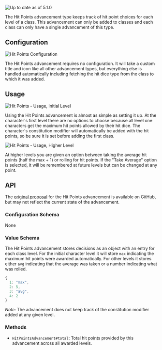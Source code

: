 ![Up to date as of 5.1.0](https://img.shields.io/static/v1?label=dnd5e&message=5.1.0&color=informational)

The Hit Points advancement type keeps track of hit point choices for each level of a class. This advancement can only be added to classes and each class can only have a single advancement of this type.

## Configuration

![Hit Points Configuration](https://raw.githubusercontent.com/foundryvtt/dnd5e/publish-wiki/wiki/images/advancement/hit-points-configuration.jpg)

The Hit Points advancement requires no configuration. It will take a custom title and icon like all other advancement types, but everything else is handled automatically including fetching the hit dice type from the class to which it was added.

## Usage

![Hit Points - Usage, Initial Level](https://raw.githubusercontent.com/foundryvtt/dnd5e/publish-wiki/wiki/images/advancement/hit-points-flow-first-level.jpg)

Using the Hit Points advancement is almost as simple as setting it up. At the character's first level there are no options to choose because all level one characters get the maximum hit points allowed by their hit dice. The character's constitution modifier will automatically be added with the hit points, so be sure it is set before adding the first class.

![Hit Points - Usage, Higher Level](https://raw.githubusercontent.com/foundryvtt/dnd5e/publish-wiki/wiki/images/advancement/hit-points-flow-other-levels.jpg)

At higher levels you are given an option between taking the average hit points (half the max + 1) or rolling for hit points. If the "Take Average" option is selected, it will be remembered at future levels but can be changed at any point.

## API

The [original proposal](https://github.com/foundryvtt/dnd5e/issues/1402) for the Hit Points advancement is available on GitHub, but may not reflect the current state of the advancement.

### Configuration Schema

None

### Value Schema

The Hit Points advancement stores decisions as an object with an entry for each class level. For the initial character level it will store `max` indicating the maximum hit points were awarded automatically. For other levels it stores either `avg` indicating that the average was taken or a number indicating what was rolled.

```javascript
{
  1: "max",
  2: 5,
  3: "avg",
  4: 2
}
```

*Note:* The advancement does not keep track of the constitution modifier added at any given level.

### Methods

- `HitPointsAdvancement#total`: Total hit points provided by this advancement across all awarded levels.
